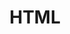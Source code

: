 ---
category: [HTML] #Category ID.
hue: var(--c-themeHueOrange) #Category hue. See note [1].
title: HTML #Category title.
description: HTML
---